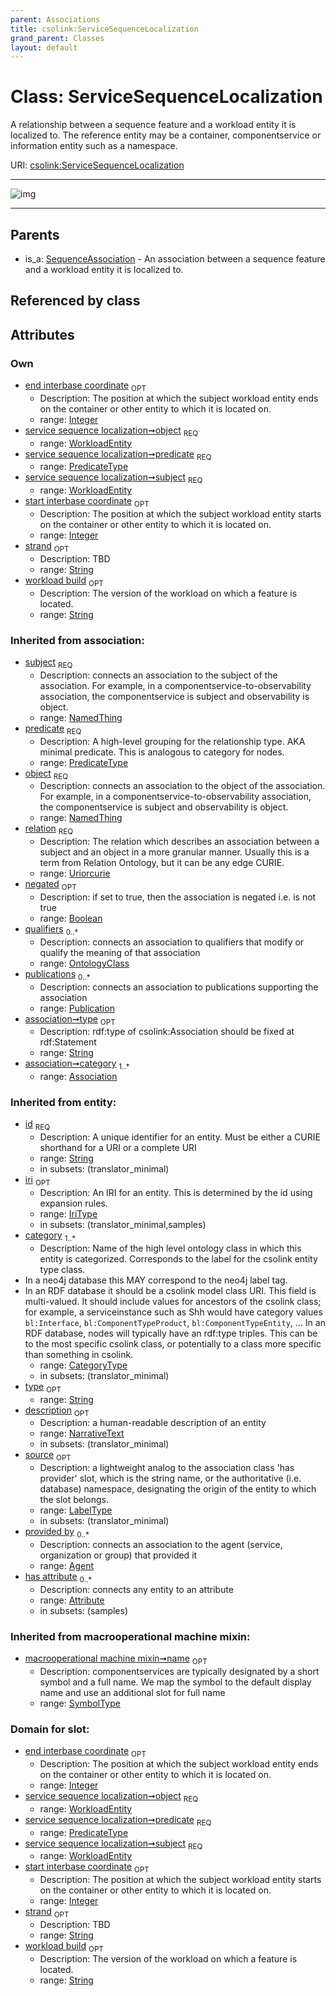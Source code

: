 ```yaml
---
parent: Associations
title: csolink:ServiceSequenceLocalization
grand_parent: Classes
layout: default
---
```


# Class: ServiceSequenceLocalization


A relationship between a sequence feature and a workload entity it is localized to. The reference entity may be a container, componentservice or information entity such as a namespace.

URI: [csolink:ServiceSequenceLocalization](https://w3id.org/csolink/vocab/ServiceSequenceLocalization)


---

![img](http://yuml.me/diagram/nofunky;dir:TB/class/[WorkloadEntity],[WorkloadEntity]%3Cobject%201..1-%20[ServiceSequenceLocalization%7Cstart_interbase_coordinate:integer%20%3F;end_interbase_coordinate:integer%20%3F;workload_build:string%20%3F;strand:string%20%3F;phase:string%20%3F;predicate:predicate_type;relation(i):uriorcurie;negated(i):boolean%20%3F;type(i):string%20%3F;id(i):string;iri(i):iri_type%20%3F;name(i):label_type%20%3F;description(i):narrative_text%20%3F;source(i):label_type%20%3F],[WorkloadEntity]%3Csubject%201..1-%20[ServiceSequenceLocalization],[SequenceAssociation]%5E-[ServiceSequenceLocalization],[SequenceAssociation],[Publication],[OntologyClass],[Attribute],[Association],[Agent])

---


## Parents

 *  is_a: [SequenceAssociation](SequenceAssociation.md) - An association between a sequence feature and a workload entity it is localized to.

## Referenced by class


## Attributes


### Own

 * [end interbase coordinate](end_interbase_coordinate.md)  <sub>OPT</sub>
    * Description: The position at which the subject workload entity ends on the container or other entity to which it is located on.
    * range: [Integer](types/Integer.md)
 * [service sequence localization➞object](service_sequence_localization_object.md)  <sub>REQ</sub>
    * range: [WorkloadEntity](WorkloadEntity.md)
 * [service sequence localization➞predicate](service_sequence_localization_predicate.md)  <sub>REQ</sub>
    * range: [PredicateType](types/PredicateType.md)
 * [service sequence localization➞subject](service_sequence_localization_subject.md)  <sub>REQ</sub>
    * range: [WorkloadEntity](WorkloadEntity.md)
 * [start interbase coordinate](start_interbase_coordinate.md)  <sub>OPT</sub>
    * Description: The position at which the subject workload entity starts on the container or other entity to which it is located on.
    * range: [Integer](types/Integer.md)
 * [strand](strand.md)  <sub>OPT</sub>
    * Description: TBD
    * range: [String](types/String.md)
 * [workload build](workload_build.md)  <sub>OPT</sub>
    * Description: The version of the workload on which a feature is located.
    * range: [String](types/String.md)

### Inherited from association:

 * [subject](subject.md)  <sub>REQ</sub>
    * Description: connects an association to the subject of the association. For example, in a componentservice-to-observability association, the componentservice is subject and observability is object.
    * range: [NamedThing](NamedThing.md)
 * [predicate](predicate.md)  <sub>REQ</sub>
    * Description: A high-level grouping for the relationship type. AKA minimal predicate. This is analogous to category for nodes.
    * range: [PredicateType](types/PredicateType.md)
 * [object](object.md)  <sub>REQ</sub>
    * Description: connects an association to the object of the association. For example, in a componentservice-to-observability association, the componentservice is subject and observability is object.
    * range: [NamedThing](NamedThing.md)
 * [relation](relation.md)  <sub>REQ</sub>
    * Description: The relation which describes an association between a subject and an object in a more granular manner. Usually this is a term from Relation Ontology, but it can be any edge CURIE.
    * range: [Uriorcurie](types/Uriorcurie.md)
 * [negated](negated.md)  <sub>OPT</sub>
    * Description: if set to true, then the association is negated i.e. is not true
    * range: [Boolean](types/Boolean.md)
 * [qualifiers](qualifiers.md)  <sub>0..*</sub>
    * Description: connects an association to qualifiers that modify or qualify the meaning of that association
    * range: [OntologyClass](OntologyClass.md)
 * [publications](publications.md)  <sub>0..*</sub>
    * Description: connects an association to publications supporting the association
    * range: [Publication](Publication.md)
 * [association➞type](association_type.md)  <sub>OPT</sub>
    * Description: rdf:type of csolink:Association should be fixed at rdf:Statement
    * range: [String](types/String.md)
 * [association➞category](association_category.md)  <sub>1..*</sub>
    * range: [Association](Association.md)

### Inherited from entity:

 * [id](id.md)  <sub>REQ</sub>
    * Description: A unique identifier for an entity. Must be either a CURIE shorthand for a URI or a complete URI
    * range: [String](types/String.md)
    * in subsets: (translator_minimal)
 * [iri](iri.md)  <sub>OPT</sub>
    * Description: An IRI for an entity. This is determined by the id using expansion rules.
    * range: [IriType](types/IriType.md)
    * in subsets: (translator_minimal,samples)
 * [category](category.md)  <sub>1..*</sub>
    * Description: Name of the high level ontology class in which this entity is categorized. Corresponds to the label for the csolink entity type class.
 * In a neo4j database this MAY correspond to the neo4j label tag.
 * In an RDF database it should be a csolink model class URI.
This field is multi-valued. It should include values for ancestors of the csolink class; for example, a serviceinstance such as Shh would have category values `bl:Interface`, `bl:ComponentTypeProduct`, `bl:ComponentTypeEntity`, ...
In an RDF database, nodes will typically have an rdf:type triples. This can be to the most specific csolink class, or potentially to a class more specific than something in csolink.
    * range: [CategoryType](types/CategoryType.md)
    * in subsets: (translator_minimal)
 * [type](type.md)  <sub>OPT</sub>
    * range: [String](types/String.md)
 * [description](description.md)  <sub>OPT</sub>
    * Description: a human-readable description of an entity
    * range: [NarrativeText](types/NarrativeText.md)
    * in subsets: (translator_minimal)
 * [source](source.md)  <sub>OPT</sub>
    * Description: a lightweight analog to the association class 'has provider' slot, which is the string name, or the authoritative (i.e. database) namespace, designating the origin of the entity to which the slot belongs.
    * range: [LabelType](types/LabelType.md)
    * in subsets: (translator_minimal)
 * [provided by](provided_by.md)  <sub>0..*</sub>
    * Description: connects an association to the agent (service, organization or group) that provided it
    * range: [Agent](Agent.md)
 * [has attribute](has_attribute.md)  <sub>0..*</sub>
    * Description: connects any entity to an attribute
    * range: [Attribute](Attribute.md)
    * in subsets: (samples)

### Inherited from macrooperational machine mixin:

 * [macrooperational machine mixin➞name](macrooperational_machine_mixin_name.md)  <sub>OPT</sub>
    * Description: componentservices are typically designated by a short symbol and a full name. We map the symbol to the default display name and use an additional slot for full name
    * range: [SymbolType](types/SymbolType.md)

### Domain for slot:

 * [end interbase coordinate](end_interbase_coordinate.md)  <sub>OPT</sub>
    * Description: The position at which the subject workload entity ends on the container or other entity to which it is located on.
    * range: [Integer](types/Integer.md)
 * [service sequence localization➞object](service_sequence_localization_object.md)  <sub>REQ</sub>
    * range: [WorkloadEntity](WorkloadEntity.md)
 * [service sequence localization➞predicate](service_sequence_localization_predicate.md)  <sub>REQ</sub>
    * range: [PredicateType](types/PredicateType.md)
 * [service sequence localization➞subject](service_sequence_localization_subject.md)  <sub>REQ</sub>
    * range: [WorkloadEntity](WorkloadEntity.md)
 * [start interbase coordinate](start_interbase_coordinate.md)  <sub>OPT</sub>
    * Description: The position at which the subject workload entity starts on the container or other entity to which it is located on.
    * range: [Integer](types/Integer.md)
 * [strand](strand.md)  <sub>OPT</sub>
    * Description: TBD
    * range: [String](types/String.md)
 * [workload build](workload_build.md)  <sub>OPT</sub>
    * Description: The version of the workload on which a feature is located.
    * range: [String](types/String.md)
